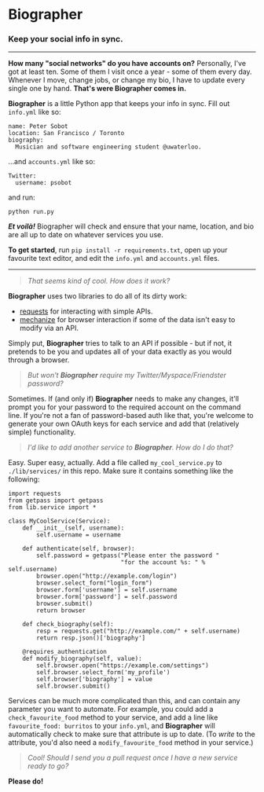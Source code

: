 # Biographer
### Keep your social info in sync.

---
**How many "social networks" do you have accounts on?** Personally, I've got at least ten. Some of them I visit once a year - some of them every day. Whenever I move, change jobs, or change my bio, I have to update every single one by hand. **That's were Biographer comes in.**

**Biographer** is a little Python app that keeps your info in sync. Fill out `info.yml` like so:

    name: Peter Sobot
    location: San Francisco / Toronto
    biography:
      Musician and software engineering student @uwaterloo.
      
…and `accounts.yml` like so:

    Twitter:
      username: psobot
      
and run:

    python run.py
    
***Et voilà!*** Biographer will check and ensure that your name, location, and bio are all up to date on whatever services you use.

**To get started**, run `pip install -r requirements.txt`, open up your favourite text editor, and edit the `info.yml` and `accounts.yml` files.

---

>*That seems kind of cool. How does it work?*

**Biographer** uses two libraries to do all of its dirty work:

 - [requests](http://docs.python-requests.org/en/latest/) for interacting with simple APIs.
 - [mechanize](https://pypi.python.org/pypi/mechanize/) for browser interaction if some of the data isn't easy to modify via an API.
 
Simply put, **Biographer** tries to talk to an API if possible - but if not, it pretends to be you and updates all of your data exactly as you would through a browser.

>*But won't **Biographer** require my Twitter/Myspace/Friendster password?*

Sometimes. If (and only if) **Biographer** needs to make any changes, it'll prompt you for your password to the required account on the command line. If you're not a fan of password-based auth like that, you're welcome to generate your own OAuth keys for each service and add that (relatively simple) functionality.

>*I'd like to add another service to **Biographer**. How do I do that?*

Easy. Super easy, actually. Add a file called `my_cool_service.py` to `./lib/services/` in this repo. Make sure it contains something like the following:

    import requests
    from getpass import getpass
    from lib.service import *  
    
    class MyCoolService(Service):
        def __init__(self, username):
            self.username = username
    
        def authenticate(self, browser):
            self.password = getpass("Please enter the password "
                                    "for the account %s: " % self.username)
            browser.open("http://example.com/login")
            browser.select_form("login_form")
            browser.form['username'] = self.username
            browser.form['password'] = self.password
            browser.submit()
            return browser
    
        def check_biography(self):
            resp = requests.get("http://example.com/" + self.username)
            return resp.json()['biography']
        
        @requires_authentication
        def modify_biography(self, value):
            self.browser.open("https://example.com/settings")
            self.browser.select_form('my_profile')
            self.browser['biography'] = value
            self.browser.submit()
            
Services can be much more complicated than this, and can contain any parameter you want to automate. For example, you could add a `check_favourite_food` method to your service, and add a line like `favourite_food: burritos` to your `info.yml`, and **Biographer** will automatically check to make sure that attribute is up to date. (To *write* to the attribute, you'd also need a `modify_favourite_food` method in your service.)

>*Cool! Should I send you a pull request once I have a new service ready to go?*

**Please do!**
